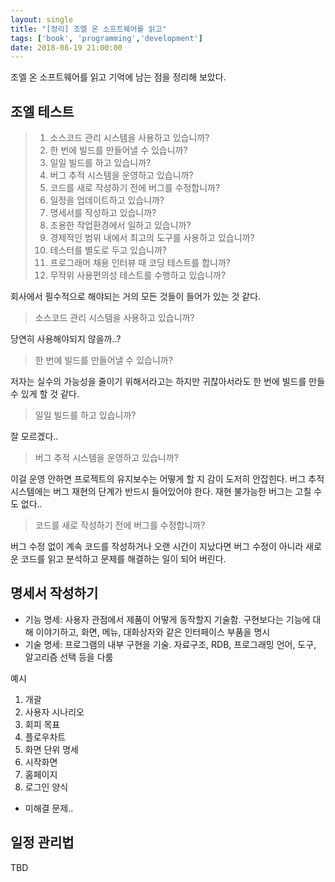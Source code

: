 ```yaml
---
layout: single
title: "[정리] 조엘 온 소프트웨어를 읽고"
tags: ['book', 'programming','development']
date: 2018-08-19 21:00:00
---
```


조엘 온 소프트웨어를 읽고 기억에 남는 점을 정리해 보았다.

## 조엘 테스트

> 1. 소스코드 관리 시스템을 사용하고 있습니까?
> 2. 한 번에 빌드를 만들어낼 수 있습니까?
> 3. 일일 빌드를 하고 있습니까?
> 4. 버그 추적 시스템을 운영하고 있습니까?
> 5. 코드를 새로 작성하기 전에 버그를 수정합니까?
> 6. 일정을 업데이트하고 있습니까?
> 7. 명세서를 작성하고 있습니까?
> 8. 조용한 작업환경에서 일하고 있습니까?
> 9. 경제적인 범위 내에서 최고의 도구를 사용하고 있습니까?
> 10. 테스터를 별도로 두고 있습니까?
> 11. 프로그래머 채용 인터뷰 때 코딩 테스트를 합니까?
> 12. 무작위 사용편의성 테스트를 수행하고 있습니까?

회사에서 필수적으로 해야되는 거의 모든 것들이 들어가 있는 것 같다.

> 소스코드 관리 시스템을 사용하고 있습니까?

당연히 사용해야되지 않을까..?

> 한 번에 빌드를 만들어낼 수 있습니까?

저자는 실수의 가능성을 줄이기 위해서라고는 하지만 귀찮아서라도 한 번에 빌드를 만들 수 있게 할 것 같다.

> 일일 빌드를 하고 있습니까?

잘 모르겠다..

> 버그 추적 시스템을 운영하고 있습니까?

이걸 운영 안하면 프로젝트의 유지보수는 어떻게 할 지 감이 도저히 안잡힌다. 버그 추적 시스템에는 버그 재현의 단계가 반드시 들어있어야 한다. 재현 불가능한 버그는 고칠 수도 없다..

> 코드를 새로 작성하기 전에 버그를 수정합니까?

버그 수정 없이 계속 코드를 작성하거나 오랜 시간이 지났다면 버그 수정이 아니라 새로운 코드를 읽고 분석하고 문제를 해결하는 일이 되어 버린다.

## 명세서 작성하기

* 기능 명세: 사용자 관점에서 제품이 어떻게 동작할지 기술함. 구현보다는 기능에 대해 이야기하고, 화면, 메뉴, 대화상자와 같은 인터페이스 부품을 명시
* 기술 명세: 프로그램의 내부 구현을 기술. 자료구조, RDB, 프로그래밍 언어, 도구, 알고리즘 선택 등을 다룸

예시

1. 개괄
2. 사용자 시나리오
3. 회피 목표
4. 플로우차트
5. 화면 단위 명세
6. 시작화면
7. 홈페이지
8. 로그인 양식

+ 미해결 문제..

## 일정 관리법

TBD